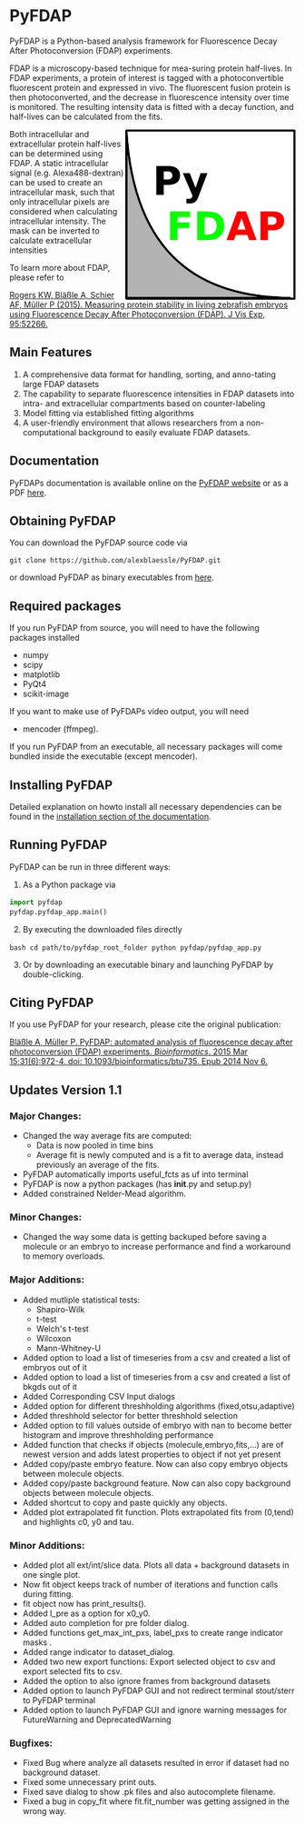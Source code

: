 # PyFDAP

PyFDAP is a Python-based analysis framework for Fluorescence Decay After Photoconversion (FDAP) experiments. 

FDAP is a microscopy-based technique for mea-suring protein half-lives. In FDAP experiments, a protein of interest
is tagged with a photoconvertible fluorescent protein and expressed in vivo. The fluorescent
fusion protein is then photoconverted, and the decrease in fluorescence intensity over time is
monitored. The resulting intensity data is fitted with a decay function, and half-lives can be
calculated from the fits.

<img align= "right" width=300px src="pyfdap/logo/pyfdap_icon.png"/>

Both intracellular and extracellular protein half-lives can be determined using FDAP. A static
intracellular signal (e.g. Alexa488-dextran) can be used to create an intracellular mask, such
that only intracellular pixels are considered when calculating intracellular intensity. The mask
can be inverted to calculate extracellular intensities

To learn more about FDAP, please refer to 

[Rogers KW, Bläßle A, Schier AF, Müller P (2015). Measuring protein stability in living zebrafish embryos using Fluorescence Decay After Photoconversion (FDAP). J Vis Exp, 95:52266. ](http://www.jove.com/video/52266/measuring-protein-stability-living-zebrafish-embryos-using)

## Main Features

1. A comprehensive data format for handling, sorting, and anno-tating large FDAP datasets 
2. The capability to separate fluorescence intensities in FDAP datasets into intra- and extracellular compartments based on counter-labeling
3. Model fitting via established fitting algorithms 
4. A user-friendly environment that allows researchers from a non-computational background to easily evaluate FDAP datasets.

## Documentation

PyFDAPs documentation is available online on the [PyFDAP website](http://people.tuebingen.mpg.de/mueller-lab/#content/home.html ) or as a PDF [here](http://people.tuebingen.mpg.de/mueller-lab/downloads/manual.pdf).

## Obtaining PyFDAP

You can download the PyFDAP source code via

	git clone https://github.com/alexblaessle/PyFDAP.git
	
or download PyFDAP as  binary executables from [here](http://people.tuebingen.mpg.de/mueller-lab/#content/downloads.html).

## Required packages

If you run PyFDAP from source, you will need to have the following packages installed

- numpy
- scipy
- matplotlib
- PyQt4
- scikit-image

If you want to make use of PyFDAPs video output, you will need

- mencoder (ffmpeg).

If you run PyFDAP from an executable, all necessary packages will come bundled inside the executable (except mencoder).

## Installing PyFDAP

Detailed explanation on howto install all necessary dependencies can be found in the [installation section of the documentation](http://people.tuebingen.mpg.de/mueller-lab/#content/installation.html).

## Running PyFDAP

PyFDAP can be run in three different ways:

1. As a Python package via

```python
import pyfdap
pyfdap.pyfdap_app.main()
```

2. By executing the downloaded files directly

``bash
cd path/to/pyfdap_root_folder
python pyfdap/pyfdap_app.py
``

3. Or by downloading an executable binary and launching PyFDAP by double-clicking.


## Citing PyFDAP

If you use PyFDAP for your research, please cite the original publication:

[Bläßle A, Müller P. PyFDAP: automated analysis of fluorescence decay after photoconversion (FDAP) experiments. *Bioinformatics*. 2015 Mar 15;31(6):972-4. doi: 10.1093/bioinformatics/btu735. Epub 2014 Nov 6.](http://bioinformatics.oxfordjournals.org/content/early/2014/12/01/bioinformatics.btu735.abstract)

## Updates Version 1.1

### Major Changes:
- Changed the way average fits are computed:
	* Data is now pooled in time bins
	* Average fit is newly computed and is a fit to average data, instead previously an average of the fits.
- PyFDAP automatically imports useful_fcts as uf into terminal
- PyFDAP is now a python packages (has __init__.py and setup.py)
- Added constrained Nelder-Mead algorithm.

### Minor Changes:
- Changed the way some data is getting backuped before saving a molecule or an embryo to increase performance and find a workaround to memory overloads.

### Major Additions:
- Added mutliple statistical tests:
	* Shapiro-Wilk
	* t-test
	* Welch's t-test
	* Wilcoxon
	* Mann-Whitney-U
- Added option to load a list of timeseries from a csv and created a list of embryos out of it
- Added option to load a list of timeseries from a csv and created a list of bkgds out of it
- Added Corresponding CSV Input dialogs
- Added option for different threshholding algorithms (fixed,otsu,adaptive)
- Added threshhold selector for better threshhold selection
- Added option to fill values outside of embryo with nan to become better histogram and improve threshholding performance
- Added function that checks if objects (molecule,embryo,fits,...) are of newest version and adds latest properties to object if not yet present
- Added copy/paste embryo feature. Now can also copy embryo objects between molecule objects.
- Added copy/paste background feature. Now can also copy background objects between molecule objects.
- Added shortcut to copy and paste quickly any objects.
- Added plot extrapolated fit function. Plots extrapolated fits from (0,tend) and highlights c0, y0 and tau.

### Minor Additions:
- Added plot all ext/int/slice data. Plots all data + background datasets in one single plot.
- Now fit object keeps track of number of iterations and function calls during fitting.
- fit object now has print_results().
- Added I_pre as a option for x0_y0.
- Added auto completion for pre folder dialog.
- Added functions get_max_int_pxs, label_pxs to create range indicator masks .
- Added range indicator to dataset_dialog.
- Added two new export functions: Export selected object to csv and export selected fits to csv.
- Added the option to also ignore frames from background datasets
- Added option to launch PyFDAP GUI and not redirect terminal stout/sterr to PyFDAP terminal
- Added option to launch PyFDAP GUI and ignore warning messages for FutureWarning and DeprecatedWarning

### Bugfixes: 
- Fixed Bug where analyze all datasets resulted in error if dataset had no background dataset.
- Fixed some unnecessary print outs.
- Fixed save dialog to show .pk files and also autocomplete filename.
- Fixed a bug in copy_fit where fit.fit_number was getting assigned in the wrong way. 
